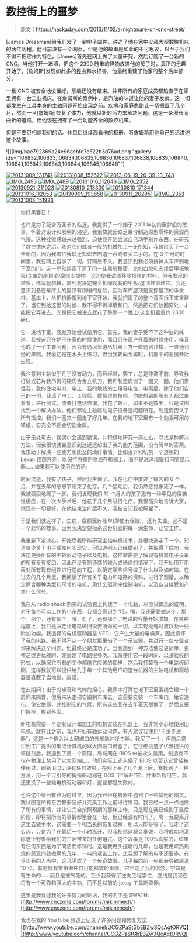 # 数控街上的噩梦

> 原文：<https://hackaday.com/2013/11/02/a-nightmare-on-cnc-street/>

[James Dressman]给我们发了一封电子邮件，讲述了他在家中安装大型数控机床的两年历程。他目前没有一个网页，但是他的故事是如此的不可思议，以至于我们不得不把它作为特色。[James]首先在网上做了大量研究，然后订购了一台新的 CNC。当他打开一堵墙，把这个 2300 磅重的怪物放进他的房子时，真正的乐趣开始了。[詹姆斯]发现如此多的昆虫和水损害，他最终重建了他家的整个后半部分。

一旦 CNC 被安全地设置好，乐趣还没有结束。并非所有的家庭成员都热衷于在家里拥有一台工业机床。在詹姆斯的案例中，是汽油的味道让他的妻子发疯。这一切都发生在工具本身的主轴问题开始出现之前。疾病和家庭悲剧让一切搁置了几个月，然而一旦[詹姆斯]恢复了体力，他就以新的活力来解决问题。这是一条漫长而曲折的道路，但他现在拥有了一台功能齐全的数控机床。

但是不要只相信我们的话。休息后继续观看他的相册，听詹姆斯用他自己的话讲述这个故事。

![](img/bae792869a24e96aebfd7e522b3d76ad.png "gallery ids="106832,106833,106834,106835,106836,106837,106838,106839,106840,106841,106842,106843,106844,106845,106846"")

 [![20131009_131742](img/ecb604c0f521f5d5c2ba4237ab797cc1.png "20131009_131742")](https://hackaday.com/2013/11/02/a-nightmare-on-cnc-street/20131009_131742/)  [![20131008_152622](img/db2976fc65f26cb094a95a9ef67fe931.png "20131008_152622")](https://hackaday.com/2013/11/02/a-nightmare-on-cnc-street/20131008_152622/)  [![2013-06-19_20-39-13_743](img/e38465c7c53ed7a9685841a877c11e1c.png "2013-06-19_20-39-13_743")](https://hackaday.com/2013/11/02/a-nightmare-on-cnc-street/2013-06-19_20-39-13_743/)  [![IMG_2493](img/12f09a8cdb34ea154a3c0311e2f07aa3.png "IMG_2493")](https://hackaday.com/2013/11/02/a-nightmare-on-cnc-street/img_2493/)  [![IMG_2489](img/cd6a963ac41a0065802cc1488519b0f8.png "IMG_2489")](https://hackaday.com/2013/11/02/a-nightmare-on-cnc-street/img_2489/)  [![20131016_112046](img/999648ef16e2bfc70aed7c4edb3bd822.png "20131016_112046")](https://hackaday.com/2013/11/02/a-nightmare-on-cnc-street/20131016_112046/)  [![IMG_2352](img/824690b31f56f6b8f890d69941cbe14f.png "IMG_2352")](https://hackaday.com/2013/11/02/a-nightmare-on-cnc-street/img_2352/)  [![20130921_211023](img/28b9f01d4cef5b03bded9ebbe557123b.png "20130921_211023")](https://hackaday.com/2013/11/02/a-nightmare-on-cnc-street/20130921_211023/)  [![20130810_213300](img/31aa2c9d0669e46024b7801e004cffda.png "20130810_213300")](https://hackaday.com/2013/11/02/a-nightmare-on-cnc-street/20130810_213300/)  [![20130810_171344](img/d216d0be830f4ee403c523a5349994f2.png "20130810_171344")](https://hackaday.com/2013/11/02/a-nightmare-on-cnc-street/20130810_171344/)  [![20131016_112053](img/c41503794e6ba5b68acb4ababbfe5e7d.png "20131016_112053")](https://hackaday.com/2013/11/02/a-nightmare-on-cnc-street/20131016_112053/)  [![20130909_193658](img/9a3c4cd67c2b8de5ddcdab856567cb6b.png "20130909_193658")](https://hackaday.com/2013/11/02/a-nightmare-on-cnc-street/20130909_193658/)  [![20130911_202951](img/bf0f40cfd4f5df80e881260b67f34eb3.png "20130911_202951")](https://hackaday.com/2013/11/02/a-nightmare-on-cnc-street/20130911_202951/)  [![IMG_2353](img/6461bd4577858a6188c5cbdcfde5ca69.png "IMG_2353")](https://hackaday.com/2013/11/02/a-nightmare-on-cnc-street/img_2353-2/)  [![20131003_151923](img/8e1f6e15917c1d1815e82a6576d89024.png "20131003_151923")](https://hackaday.com/2013/11/02/a-nightmare-on-cnc-street/20131003_151923/) 

> 你好黑客日！
> 
> 也许是为了配合万圣节的临近，我提供了一个始于 2011 年初的噩梦般的故事。怀着对设计和发明的渴望，我很快就因缺乏廉价制造原型零件的资源而气馁。这种挫败感越来越强烈，迫使我开始尝试自己动手制作东西。在研究了数控铣床之后，我对它们或者一般的机械加工一无所知，我冒险买了一台全新的，因为我害怕我缺乏知识去制造一台或者买二手的。在 3 个月的时间里，我在网上自学了一切。订购后不久，我意识到我必须拆掉从车库到地下室的门。这一举动揭露了房子的一些黑暗秘密，比如白蚁和支撑后甲板地板(车库的屋顶)的腐烂支撑物。这迫使我试图移除损坏的材料，但我发现的越多，情况就越糟，直到我决定完全拆除现有的甲板/屋顶并重建它。我还意识到悬在车库上的屋顶有倒塌的危险，因为车库屋顶是支撑屋顶的承重柱。基本上，从把机器搬到地下室开始，我就把房子的整个背面拆下来重建了。当它到达这里的时候，我不得不拆掉墙和门，然后把它们放回原处，才能把它弄进去。光是把它搬进去就花了整整一个晚上(这台机器重约 2300 磅)。
> 
> 它一进地下室，我就开始尝试使用它。首先，我的妻子受不了这种油的味道，我被迫只在她不在家的时候使用，而且只在窗户开着的时候使用。噪音也成了一个主要问题，因为有通风管道从机器上方一直通到顶楼，一直通到她的床侧。我最初是在木头上练习，但当我转向金属时，机器中的恶魔开始出现。
> 
> 我注意到主轴似乎几乎没有动力，而且经常，罢工，总是停滞不前，导致我打破或芯片我昂贵的硬质合金立铣刀。我和制造商谈了一圈又一圈。他们责怪我，我的住宅电力，电工，我的地线的土壤导电性，电离层，除了他们自己的一切。我请了电工、工程师、数控维修技师，你能想到的所有人都过来看看，进行测试，或者打电话咨询。我花了数百，如果不是数千，只是试图找到一个解决办法。他们都说主轴驱动电子设备是问题所在。制造商否认了所有指控。我们一圈又一圈走了好几年。在我的地下室里有一个勉强可用的镇纸，它完全不适合切割金属。
> 
> 由于无处可去，我偶尔会遇到错误，并积极地研究一周左右，寻找某种解决方法，但我很快就会意识到这远远超出了我的能力范围，没有简单的答案。我求助于解决一些我力所能及的琐碎事情，比如设计和切割一个透明的 Lexan 顶部外壳，以保持冷却剂喷洒在机器上，而不是溅满墙壁和电脑显示器……如果我可以使用它的话。
> 
> 时间流逝，我有了孩子，然后我生病了。我在化疗中度过了痛苦的 6 个月，并在去年的感恩节结束了化疗。几个星期后，我仍然感觉像死了一样，我被狠狠地踢了一脚。我们发现我们 12 个月大的孩子患有一种罕见的侵袭性癌症，在一次大手术后，他花了几个月进行化疗。我很高兴地告诉大家，他现在一切都好。在他结束治疗后不久，我被告知我被解雇了。
> 
> 于是我们就这样了，生病，巨额医疗账单(即使有保险)，还有失业。这不是一个悲伤的故事，因为我决定要扼杀这台机器的每一滴生命，让它工作。
> 
> 我重新下定决心，开始尽我所能研究主轴电机技术，并很快选定了一个。知道很少关于电子或如何实现它，但知道别人已经做到了，并取得了成功，我决定更换所有的主轴驱动电子以及电机。这样做需要了解现有机器电子设备的所有专有接口，因此在没有制造商的输入或通信的情况下，我开始用万用表对所有现有组件进行逆向工程，以确定哪些信号做了什么以及如何做。在过去的几个月里，我阅读了所有关于电力和电路的资料，进行了测量，以确定适合哪种类型和尺寸的电机，用什么驱动来控制电机，以及各自接受和产生什么信号。
> 
> 我在从 radio shack 购买的试验板上构建了一个电路，以测试概念的证明，对于每个可以工作的小东西，我都会意识到“哦，嘿，我还需要做这个，那个，那个，还有那个，哦，对了，还有那个。”电路的容量开始增加。在某种程度上，我只是决定让电路做旧设置所做的一切，以实现无缝过渡以及一些附加功能。我选择的电机驱动器是 VFD，它产生大量的电噪声，因此损坏了我的电路。我不得不从一个朋友那里借了一个示波器，并进行一些专业咨询来解决这个问题，但最终还是成功了。当我想到一种方法使它更简单、更整洁或更优雅时，我重建了电路很多次。我将使用它一段时间，以试验板的形式，以确保它所有的工作都像它应该的那样，然后我打算有一个电路板印刷，这样我就可以提供给几乎每一个其他用户的这台机器的主轴电机和驱动器是直截了当地说，废话。
> 
> 在此期间；出于对噪音和气味的担心，我原本打算在地下室里围绕它建一个房间来隔音，但后来决定把它搬到车库去。这需要安装一个车库门，给它通电，使它绝缘，并控制它的气候，所有这些我在去年夏天都做了，然后又把门拆掉，搬到外面。
> 
> 新电机需要一个定制设计和加工的电机安装在机器上，我非常小心地使用旧电机。就在此之前，我也开始有轴运动问题，有人建议我使用“平滑步进器”，这是一个插入以太网端口的外部脉冲发生器。我买了一个，但随后意识到工厂提供的集成计算机的以太网端口堵塞了。在仔细挑选了优雅提供的填缝剂后，我遇到了另一个障碍，局域网在 BIOS 中被永久禁用。制造商不仅在物理上禁用了以太网端口，他们实际上还入侵了 BIOS 以否认它曾经被使用过。刷新 BIOS 没有任何效果。在网上呆了几个晚上后，我找到了一种方法，用一个可引导的拇指驱动器在 DOS 下“解开”它，并重新启用它。我还更换了一些轴电机驱动器和灯，这些都是失败的。
> 
> 也许这个条目有点为时过早，因为我已经在机器中遇到了一些其他的幽灵，我试图在所有东西都安装好并完美工作之前进行练习。我已经一点一点地做了所有的事情，并让它完全按照预期的那样工作，只是现在我已经到了最后阶段，即将把所有的事情都整合在一起，但已经没有时间了。周一我要离开这里去做手术，这需要一个相当长的恢复过程，所以只能等等了。我走了这么远，只是为了在最后一个小时离开，但我相信这将会奏效，我将成功地清除这个野兽给我们的生活带来的任何诅咒。这个故事是 100%真实的，如果有任何东西是为了简洁而修饰的。这是我用头撞墙的几年，也是我用炽热燃烧的恶意向我撒尿的几年，一吨的艰苦工作，比我想了解的电子还要多。在认识我的人当中，这几乎成了一个传奇故事。几乎每向前一步都会导致后退 10 步，有时候我害怕做任何可能释放的事情。它坚定了我的信念，宇宙是有生命的……而且是被气死的。至少我获得了逆向工程学位，底线是我现在将有一个可靠和强大的主轴，而不是以前的 jokey 工具断路器。
> 
> 这里是我详述我的许多努力的论坛，我的名字是 SWATH:
> [http://www.cnczone.com/forums/mikinimech/](http://www.cnczone.com/forums/mikinimech/)
> 
> 我也在我的 You tube 频道上记录了许多问题和修复方法:
> [【http://www.youtube.com/channel/UCGZPaStGbEBZw3QcAgtORVQ】](http://www.youtube.com/channel/UCGZPaStGbEBZw3QcAgtORVQ)